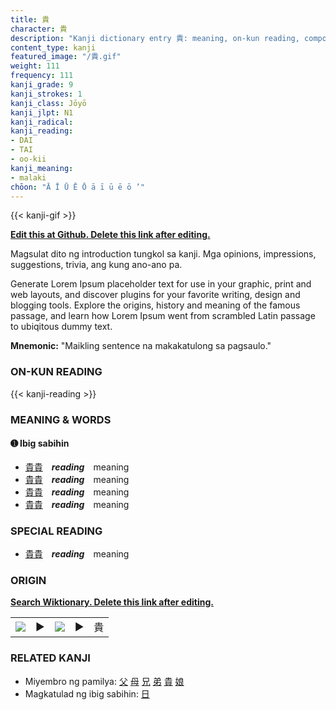 ```yaml
---
title: 貴
character: 貴
description: "Kanji dictionary entry 貴: meaning, on-kun reading, compounds, origin, related kanji"
content_type: kanji
featured_image: "/貴.gif"
weight: 111
frequency: 111
kanji_grade: 9
kanji_strokes: 1
kanji_class: Jōyō
kanji_jlpt: N1
kanji_radical: 
kanji_reading: 
- DAI
- TAI
- oo-kii
kanji_meaning:
- malaki
chōon: "Ā Ī Ū Ē Ō ā ī ū ē ō ’"
---
```

[//]: # (Don't edit the line below. Kanji animated GIF code is automatically generated.)
{{< kanji-gif >}}

[//]: # (Edit below this line.)

**[Edit this at Github. Delete this link after editing.](https://github.com/tim0g/tim/tree/main/content/kanji/貴/index.md)**

Magsulat dito ng introduction tungkol sa kanji. Mga opinions, impressions, suggestions, trivia, ang kung ano-ano pa.

Generate Lorem Ipsum placeholder text for use in your graphic, print and web layouts, and discover plugins for your favorite writing, design and blogging tools. Explore the origins, history and meaning of the famous passage, and learn how Lorem Ipsum went from scrambled Latin passage to ubiqitous dummy text.
 
**Mnemonic:** "Maikling sentence na makakatulong sa pagsaulo."

### ON-KUN READING

[//]: # (Don't edit the line below. ON-KUN READING code is automatically generated.)
{{< kanji-reading >}}

### MEANING & WORDS

#### ➊ **Ibig sabihin**
  - [貴](../貴)[貴](../貴)　***reading***　meaning
  - [貴](../貴)[貴](../貴)　***reading***　meaning
  - [貴](../貴)[貴](../貴)　***reading***　meaning
  - [貴](../貴)[貴](../貴)　***reading***　meaning

### SPECIAL READING
  - [貴](../貴)[貴](../貴)　***reading***　meaning

### ORIGIN

**[Search Wiktionary. Delete this link after editing.](https://wiktionary.org/wiki/貴)**
<table class="kanji-table"><tr><td>
<img src="60px-貴-bronze.svg.png">
</td><td>▶</td><td>
<img src="60px-貴-oracle.svg.png">
</td><td>▶</td>
<td class="kanji-origin">貴</td>
</tr></table>

### RELATED KANJI
- Miyembro ng pamilya: [父](../父) [母](../母) [兄](../兄) [弟](../弟) [貴](../貴) [娘](../娘)
- Magkatulad ng ibig sabihin: [日](../日)
